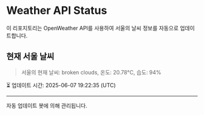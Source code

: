 
# Weather API Status

이 리포지토리는 OpenWeather API를 사용하여 서울의 날씨 정보를 자동으로 업데이트합니다.

## 현재 서울 날씨
> 서울의 현재 날씨: broken clouds, 온도: 20.78°C, 습도: 94%

⏳ 업데이트 시간: 2025-06-07 19:22:35 (UTC)

---
자동 업데이트 봇에 의해 관리됩니다.

